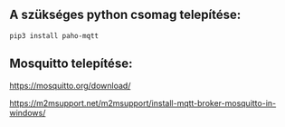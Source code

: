 ## A szükséges python csomag telepítése:
`pip3 install paho-mqtt`

## Mosquitto telepítése:
https://mosquitto.org/download/

https://m2msupport.net/m2msupport/install-mqtt-broker-mosquitto-in-windows/
